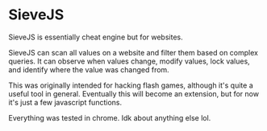 # SieveJS
SieveJS is essentially cheat engine but for websites. 

SieveJS can scan all values on a website and filter them based on complex queries. It can observe when values change, modify values, lock values, and identify where the value was changed from. 

This was originally intended for hacking flash games, although it's quite a useful tool in general. Eventually this will become an extension, but for now it's just a few javascript functions.

Everything was tested in chrome. Idk about anything else lol.
